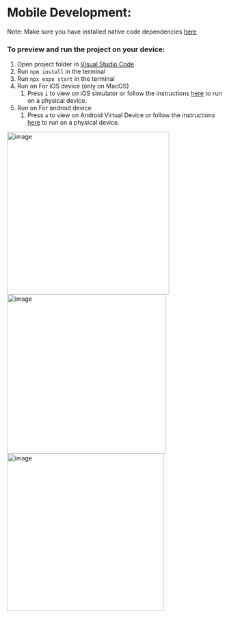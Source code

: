 # Mobile Development:
Note: Make sure you have installed native code dependencies [here](https://reactnative.dev/docs/environment-setup#installing-dependencies)

### To preview and run the project on your device:
1. Open project folder in <u>Visual Studio Code</u>
2. Run  `npm install`  in the terminal
3. Run  `npx expo start`  in the terminal
4. Run on For iOS device (only on MacOS)
    1. Press  `i`  to view on iOS simulator or follow the instructions [here](https://docs.expo.dev/workflow/run-on-device/) to run on a physical device.
5. Run on For android device
    1. Press  `a`  to view on Android Virtual Device or follow the instructions [here](https://docs.expo.dev/workflow/run-on-device/) to run on a physical device.
  
<img width="379" alt="image" src="https://github.com/user-attachments/assets/24bac83d-b3dc-4fb2-adb3-7eae9b56a2f5">

<img width="372" alt="image" src="https://github.com/user-attachments/assets/f42f30e2-4da2-433e-9f9c-5fdd2a902927">

<img width="367" alt="image" src="https://github.com/user-attachments/assets/94e473ea-e433-4e5b-b902-0008beefaa12">



